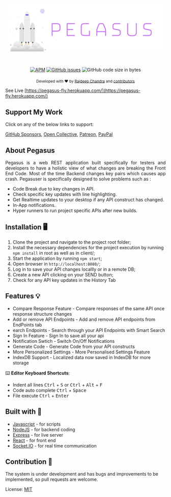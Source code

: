 <p align="center">
  <img src="https://github.com/Rajdeepc/pegasus/blob/master/github/pegasus.png?raw=true" width="600">
</p><br>

<p align="center"><a href="https://github.com/Rajdeepc/pegasus/blob/master/LICENSE.md"><img alt="APM" src="https://img.shields.io/apm/l/react"></a> <a href="https://github.com/Rajdeepc/pegasus/issues"><img alt="GitHub issues" src="https://img.shields.io/github/issues/Rajdeepc/pegasus"></a> <img alt="GitHub code size in bytes" src="https://img.shields.io/github/languages/code-size/Rajdeepc/pegasus">
</p>



<p align="center">
  <sub>Developed with ❤︎ by
    <a href="https://github.com/Rajdeepc">Rajdeep Chandra</a> and
    <a href="https://github.com/Rajdeepc/rtcode/graphs/contributors">contributors</a>
  </sub>
</p>


 See Live [https://pegasus-fly.herokuapp.com/](https://pegasus-fly.herokuapp.com/)

 ## Support My Work

Click on any of the below links to support:

[GitHub Sponsors](https://github.com/sponsors/Rajdeepc), 
[Open Collective](https://opencollective.com/rajdeep-chandra), 
[Patreon](https://www.patreon.com/chandraraj), 
[PayPal](https://www.paypal.me/RajdeepC)

## About Pegasus

<p style="text-align: justify">Pegasus is a web REST application built specifically for testers and developers to have a holistic view of what changes are breaking the Front End Code. Most of the time Backend changes key pairs which causes app crash. Pegasuser is specifically designed to solve problems such as :<p>
 
  * Code Break due to key changes in API.
  * Check specific key updates with line highlighting.
  * Get Realtime updates to your desktop if any API construct has changed.
  * In-App notifications.
  * Hyper runners to run project specific APIs after new builds.
 
## Installation 🖥

1. Clone the project and navigate to the project root folder;
2. Install the necessary dependencies for the project execution by running `npm install` in root as well as in client/;
3. Start the application by running `npm start`;
4. Open browser in `http://localhost:8080/`;
5. Log in to save your API changes locallly or in a remote DB;
6. Create a new API clicking on your SEND button;
7. Check for any API key updates in the History Tab

## Features 💡

- Compare Response Feature - Compare responses of the same API once response structure changes
- Add or remove API Endpoints - Add and remove API endpoints from EndPoints tab
- earch Endpoints - Search through your API Endpoints with Smart Search
- Sign In Feature - Sign In to save all your api
- Notification Swtich - Switch On/Off Notifications
- Generate Code - Generate Code from your API constructs
- More Personalized Settings - More Personalised Settings Feature
- IndexDB Support - Localized data now saved in IndexDB for more storage

⌨️ **Editor Keyboard Shortcuts**:

- Indent all lines <kbd>Ctrl</kbd> + <kbd>S</kbd> or <kbd>Ctrl</kbd> + <kbd>Alt</kbd> + <kbd>F</kbd>
- Code auto complete <kbd>Ctrl</kbd> + <kbd>Space</kbd>
- File execute <kbd>Ctrl</kbd> + <kbd>Enter</kbd>

## Built with 🔧

- [Javascript](https://developer.mozilla.org/en/JavaScript) - for scripts
- [NodeJS](https://nodejs.org/en/) - for backend coding
- [Express](https://github.com/express) - for live server
- [React](https://github.com/React) - for front end
- [Socket.IO](https://github.com/socketio/socket.io) - for real time communication

## Contribution 🥰

The system is under development and has bugs and improvements to be implemented, so pull requests are welcome.

License:
[MIT](https://choosealicense.com/licenses/mit/)
